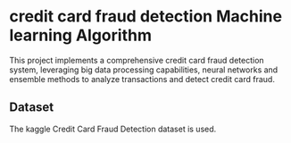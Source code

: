 # credit card fraud detection Machine learning Algorithm
This project implements a comprehensive credit card fraud detection system, leveraging big data processing capabilities, neural networks and ensemble methods to analyze transactions and detect credit card fraud.

## Dataset
The kaggle Credit Card Fraud Detection dataset is used.
